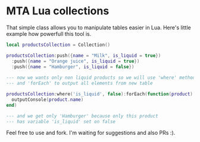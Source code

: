 # MTA Lua collections

That simple class allows you to manipulate tables easier in Lua. Here's little example how powerfull this tool is.
```lua
local productsCollection = Collection()

productsCollection:push({name = "Milk", is_liquid = true})
  :push({name = "Orange juice", is_liquid = true})
  :push({name = "Hamburger", is_liquid = false})
  
--- now we wants only non liquid products so we will use 'where' method
--- and 'forEach' to output all elements from new table

productsCollection:where('is_liquid', false):forEach(function(product)
  outputConsole(product.name)
end)

--- and we get only 'Hamburger' because only this product
--- has variable 'is_liquid' set on false
```

Feel free to use and fork. I'm waiting for suggestions and also PRs :).
